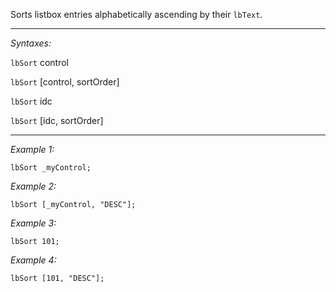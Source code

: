 Sorts listbox entries alphabetically ascending by their `lbText`.


---
*Syntaxes:*

`lbSort` control

`lbSort` [control, sortOrder]

`lbSort` idc

`lbSort` [idc, sortOrder]

---
*Example 1:*

```sqf
lbSort _myControl;
```

*Example 2:*

```sqf
lbSort [_myControl, "DESC"];
```

*Example 3:*

```sqf
lbSort 101;
```

*Example 4:*

```sqf
lbSort [101, "DESC"];
```